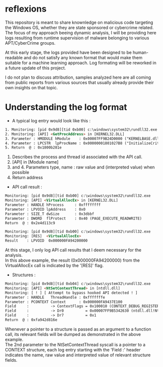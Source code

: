# reflexions

This repository is meant to share knownledge on malicious code targeting the Windows OS, whether they are state sponsored or cybercrime related.
The focus of my approach beeing dynamic analysis, I will be providing here logs resulting from runtime supervision of malware belonging to various APT/CyberCrime groups.

At this early stage, the logs provided have been designed to be human-readable and do not satisfy any known format that would make them suitable for a machine learning approach.
Log formating will be reworked in a future update of this project.

I do not plan to discuss attribution, samples analyzed here are all coming from public reports from various sources that usually already provide their own insights on that topic.


# Understanding the log format

* A typical log entry would look like this : 

```html
1. Monitoring: [pid 0x9d8][tid 0xb00] c:\windows\system32\rundll32.exe
2. Monitoring: [API] <GetProcAddress> in [KERNEL32.DLL] 
3. Parameter : HMODULE hModule    : 0x00007FF9B24D0000 ("KERNELBASE.dll")
4. Parameter : LPCSTR  lpProcName : 0x00000001801027B8 ("InitializeCriticalSectionEx")
5. Return  @ : 0x1800b281e
```

1. Describes the process and thread id associated with the API call.
2. [API] <API name> in [Module name]
3. and 4. Parameters type, name : raw value and (interpreted value) when possible
5. Return address

* API call result :

```html
Monitoring: [pid 0x9d8][tid 0xb00] c:\windows\system32\rundll32.exe
Monitoring: [API] <VirtualAllocEx> in [KERNEL32.DLL] 
Parameter : HANDLE hProcess     : 0xffffffff
Parameter : LPVOID lpAddress    : 0x0
Parameter : SIZE_T dwSize       : 0x3dbbf
Parameter : DWORD  flProtect    : 0x40 (PAGE_EXECUTE_READWRITE)
Return  @ : 0x2e4d113c9

Monitoring: [pid 0x9d8][tid 0xb00] c:\windows\system32\rundll32.exe
Monitoring: [RES]  <VirtualAllocEx>  
Result    : LPVOID  0x000000FA94200000
```

At this stage, I only log API call results that I deem necessary for the analysis.  
In this above example, the result (0x000000FA94200000) from the VirtualAllocEx call is indicated by the '[RES]' flag.

* Structures :

```html
Monitoring: [pid 0x9d8][tid 0xb04] c:\windows\system32\rundll32.exe
Monitoring: [API] <NtSetContextThread> in [ntdll.dll] 
Monitoring: [ ! ] [ Attempt to bypass hooked API detected ! ]
Parameter : HANDLE   ThreadHandle : 0xfffffffe
Parameter : PCONTEXT Context      : 0x000000FA9437E100
Field     :          -> ContextFlags = 0x100010 (CONTEXT_DEBUG_REGISTERS)
Field     :          -> Dr0          = 0x00007FF9B5342630 (ntdll.dll!NtTraceControl)
Field     :          -> Dr7          = 0x1
Return  @ : 0xfa942d816e
```

Whenever a pointer to a structure is passed as an argument to a function call, its relevant fields will be dumped as demonstrated in the above example.  
The 2nd parameter to the NtSetContextThread syscall is a pointer to a CONTEXT structure, each log entry starting with the 'Field :' header indicates the name, raw value and interpreted value of relevant structure fields.

